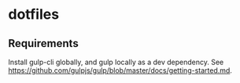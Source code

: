 # dotfiles

## Requirements

Install gulp-cli globally, and gulp locally as a dev dependency.
See https://github.com/gulpjs/gulp/blob/master/docs/getting-started.md.

